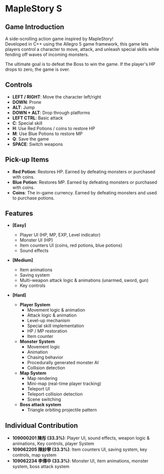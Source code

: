 # MapleStory S

## Game Introduction

A side-scrolling action game inspired by MapleStory!  
Developed in C++ using the Allegro 5 game framework, this game lets players control a character to move, attack, and unleash special skills while fending off waves of incoming monsters.  

The ultimate goal is to defeat the Boss to win the game. If the player's HP drops to zero, the game is over.


## Controls

- **LEFT / RIGHT**: Move the character left/right
- **DOWN**: Prone
- **ALT**: Jump
- **DOWN + ALT**: Drop through platforms
- **LEFT CTRL**: Basic attack
- **C**: Special skill
- **H**: Use Red Potions / coins to restore HP
- **M**: Use Blue Potions to restore MP
- **Q**: Save the game 
- **SPACE**: Switch weapons

## Pick-up Items

- **Red Potion**: Restores HP. Earned by defeating monsters or purchased with coins.
- **Blue Potion**: Restores MP. Earned by defeating monsters or purchased with coins.
- **Coins**: The in-game currency. Earned by defeating monsters and used to purchase potions.

## Features

- **[Easy]**
  - Player UI (HP, MP, EXP, Level indicator)
  - Monster UI (HP)
  - Item counters UI (coins, red potions, blue potions)
  - Sound effects

- **[Medium]**
  - Item animations
  - Saving system
  - Multi-weapon attack logic & animations (unarmed, sword, gun)
  - Key controls

- **[Hard]**
  - **Player System**
    - Movement logic & animation
    - Attack logic & animation
    - Level-up mechanism
    - Special skill implementation
    - HP / MP restoration
    - Item counter
  - **Monster System**
    - Movement logic
    - Animation
    - Chasing behavior
    - Procedurally generated monster AI
    - Collision detection
  - **Map System**
    - Map rendering
    - Mini-map (real-time player tracking)
    - Teleport UI
    - Teleport collision detection
    - Scene switching
  - **Boss attack system**
    - Triangle orbiting projectile pattern

## Individual Contribution

- **109000201 陳彤 (33.3%)**: Player UI, sound effects, weapon logic & animations, Key controls, player System
- **109062205 陳紗寧 (33.3%)**: Item counters UI, saving system, key controls, map system  
- **109062234 李傳中 (33.3%)**: Monster UI, item animations, monster system, boss attack system  
